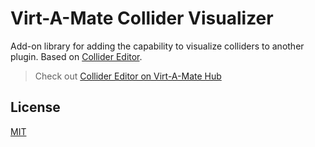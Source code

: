 # Virt-A-Mate Collider Visualizer

Add-on library for adding the capability to visualize colliders to another plugin. Based on [Collider Editor](https://github.com/acidbubbles/vam-collider-editor).

> Check out [Collider Editor on Virt-A-Mate Hub](https://hub.virtamate.com/resources/collider-editor.183/)

## License

[MIT](LICENSE.md)
